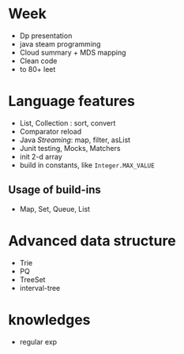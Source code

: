 
# Week
* Dp presentation
* java steam programming
* Cloud summary + MDS mapping
* Clean code
* to 80+ leet

# Language features
* List, Collection : sort, convert
* Comparator reload
* Java *Streaming*: map, filter, asList
* Junit testing, Mocks, Matchers
* init 2-d array
* build in constants, like `Integer.MAX_VALUE`

## Usage of build-ins
* Map, Set, Queue, List


# Advanced data structure
* Trie
* PQ
* TreeSet
* interval-tree

# knowledges
* regular exp
